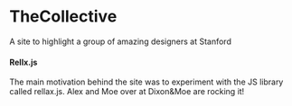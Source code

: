 # TheCollective
A site to highlight a group of amazing designers at Stanford

#### Rellx.js 
The main motivation behind the site was to experiment with the JS library called rellax.js. Alex and Moe over at Dixon&Moe are rocking it!
